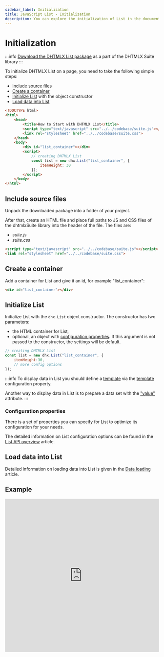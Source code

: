 ```yaml
---
sidebar_label: Initialization
title: JavaScript List - Initialization 
description: You can explore the initialization of List in the documentation of the DHTMLX JavaScript UI library. Browse developer guides and API reference, try out code examples and live demos, and download a free 30-day evaluation version of DHTMLX Suite.
---
```


# Initialization

:::info
[Download the DHTMLX List package](https://dhtmlx.com/docs/products/dhtmlxSuite/download.shtml) as a part of the DHTMLX Suite library
:::

To initialize DHTMLX List on a page, you need to take the following simple steps:

- [Include source files](#include-source-files)
- [Create a container](#create-a-container)
- [Initialize List](#initialize-list) with the object constructor
- [Load data into List](#load-data-into-list)

~~~html
<!DOCTYPE html>
<html>
    <head>
        <title>How to Start with DHTMLX List</title>         
        <script type="text/javascript" src="../../codebase/suite.js"></script>
        <link rel="stylesheet" href="../../codebase/suite.css">
    </head>
    <body>
        <div id="list_container"></div>
        <script>
            // creating DHTMLX List
            const list = new dhx.List("list_container", {
    			itemHeight: 30
			});
        </script>
    </body>
</html>
~~~

## Include source files

Unpack the downloaded package into a folder of your project.

After that, create an HTML file and place full paths to JS and CSS files of the dhtmlxSuite library into the header of the file. The files are:

- *suite.js*
- *suite.css*

~~~html
<script type="text/javascript" src="../../codebase/suite.js"></script>
<link rel="stylesheet" href="../../codebase/suite.css">
~~~

## Create a container

Add a container for List and give it an id, for example "list_container":

~~~html title="index.html"
<div id="list_container"></div>
~~~

## Initialize List

Initialize List with the `dhx.List` object constructor. The constructor has two parameters:

- the HTML container for List,
- optional, an object with [configuration properties](#configuration-properties). If this argument is not passed to the constructor, the settings will be default.

~~~js title="index.js"
// creating DHTMLX List
const list = new dhx.List("list_container", {
    itemHeight:30,
    // more config options
});
~~~

:::info
To display data in List you should define a [template](list/configuration.md/#template-for-list-items) via the [template](list/api/list_template_config.md/) configuration property.

Another way to display data in List is to prepare a data set with the ["value"](list/load_data.md/#preparing-data-set) attribute.
:::

### Configuration properties

There is a set of properties you can specify for List to optimize its configuration for your needs.

The detailed information on List configuration options can be found in the [List API overview](list/api/api_overview.md#properties) article.

## Load data into List

Detailed information on loading data into List is given in the [Data loading](list/load_data.md) article.

## Example

<iframe src="https://snippet.dhtmlx.com/kzg2fza0?mode=js" frameborder="0" class="snippet_iframe" width="100%" height="500"></iframe>

